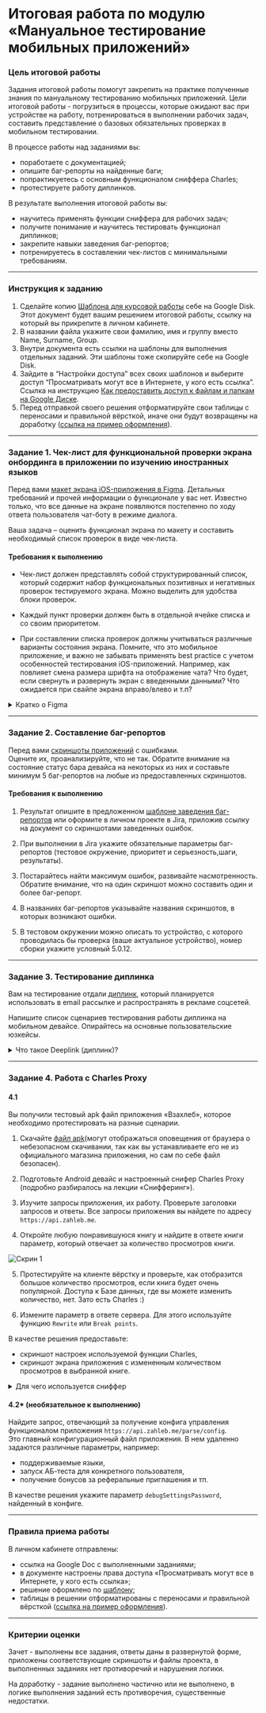 # Итоговая работа по модулю «Мануальное тестирование мобильных приложений»


### Цель итоговой работы

Задания итоговой работы помогут закрепить на практике полученные знания по мануальному тестированию мобильных приложений. Цели итоговой работы - погрузиться в процессы, которые ожидают вас при устройстве на работу, потренироваться в выполнении рабочих задач, составить представление о базовых обязательных проверках в мобильном тестировании.

В процессе работы над заданиями вы:

- поработаете с документацией;
- опишите баг-репорты на найденные баги;
- попрактикуетесь с основным функционалом сниффера Charles;
- протестируете работу диплинков.

В результате выполнения итоговой работы вы:

- научитесь применять функции сниффера для рабочих задач;
- получите понимание и научитесь тестировать функционал диплинков;
- закрепите навыки заведения  баг-репортов;
- потренируетесь в составлении чек-листов c минимальными требованиям.


------

### Инструкция к заданию

1. Сделайте копию [Шаблона для курсовой работы](https://docs.google.com/spreadsheets/d/1vIHf6BRNgzx8u6qllAeqV-3GXQU0DECmyZigmtx_FQY/edit#gid=0) себе на Google Disk. Этот документ будет вашим решением итоговой работы, ссылку на который вы прикрепите в личном кабинете.
3. В названии файла укажите свои фамилию, имя и группу вместо Name, Surname, Group.
4. Внутри документа есть ссылки на шаблоны для выполнения отдельных заданий. Эти шаблоны тоже скопируйте себе на Google Disk.
5. Зайдите в “Настройки доступа” всех своих шаблонов и выберите доступ “Просматривать могут все в Интернете, у кого есть ссылка”.  Ссылка на инструкцию [Как предоставить доступ к файлам и папкам на Google Диске](https://support.google.com/docs/answer/2494822?hl=ru&co=GENIE.Platform%3DDesktop).
6. Перед отправкой своего решения отформатируйте свои таблицы с переносами и правильной вёрсткой, иначе они будут возвращены на доработку ([ссылка на пример оформления](https://docs.google.com/document/d/1tJ_qzdzo1tofD8L3Eo3MQe8VLaOgEGn_2fbN7IqR_5s/edit)).
   


------


### Задание 1. Чек-лист для функциональной проверки экрана онбординга в приложении по изучению иностранных языков


Перед вами [макет экрана iOS-приложения в Figma](https://www.figma.com/file/P91pWCXiUw1vzXdHHVzQ6i/Untitled?type=design&node-id=0-1&mode=design).  Детальных требований и прочей информации о функционале у вас нет.  Известно только, что все данные на экране появляются постепенно по ходу ответа пользователя чат-боту в режиме диалога. 

Ваша задача – оценить функционал экрана по макету и составить необходимый список проверок в виде чек-листа. 

#### Требования к выполнению

- Чек-лист должен представлять собой структурированный список, который содержит набор функциональных позитивных и негативных проверок тестируемого экрана. Можно выделить для удобства блоки проверок. 

- Каждый пункт проверки  должен быть в отдельной ячейке списка и со своим приоритетом. 

- При составлении списка проверок должны учитываться различные варианты состояния экрана.  Помните, что это мобильное приложение, и важно не забывать применять best practice с учетом особенностей тестирования iOS-приложений. Например, как повлияет смена размера шрифта на отображение чата? Что будет, если свернуть и развернуть экран с введенными данными? Что ожидается при свайпе экрана вправо/влево и т.п?

<details close>
  <summary> Кратко о Figma </summary>

Это инструмент для дизайна интерфейсов и прототипирования, который стал очень популярным среди дизайнеров и бизнес-аналитиков, разработки.  Функционал Figma позволяет создавать и редактировать макеты пользовательских интерфейсов, работать с векторами, прототипировать и делиться проектами с командой. 

Легкая интеграция с процессами разработки дает возможность экспорта макетов в различные форматы, что позволяет легко совмещать дизайн с разработкой под разные платформы.
Коллаборация в реальном времени  позволяет работать одновременно с членами команды, видеть изменения в режиме реального времени и оставлять комментарии. Все файлы макетов сохраняются в облаке, что обеспечивает доступ к проектам из любой точки мира и на любом устройстве.

 
</details>


------

### Задание 2. Составление баг-репортов

Перед вами  [скриншоты приложений](https://drive.google.com/drive/u/1/folders/19g7M-dr0rjYaBWZx409g3xMbpfMm__8j) с ошибками.   
Оцените их,  проанализируйте, что не так. Обратите внимание на состояние статус бара девайса на некоторых из них  и составьте минимум 5 баг-репортов на любые из предоставленных скриншотов.



#### Требования к выполнению

1. Результат опишите в предложенном [шаблоне заведения баг-репортов](https://docs.google.com/spreadsheets/d/1pog6M08wbhM-OzdWgQGDP14tn7ZVjEMLHq2bQTwEV2g/edit#gid=0) или оформите в личном проекте в Jira, приложив ссылку на документ со скриншотами заведенных ошибок.

2. При выполнении в Jira укажите обязательные параметры баг-репортов (тестовое окружение, приоритет и серьезность,шаги, результаты).

3. Постарайтесь найти максимум ошибок, развивайте насмотренность. Обратите внимание, что на один скриншот можно составить один и более баг-репорт. 

4. В названиях баг-репортов указывайте названия скриншотов, в которых возникают ошибки.

5. В тестовом окружении  можно описать то устройство, с которого проводилась бы проверка (ваше актуальное устройство), номер сборки укажите условный 5.0.12.

-----


### Задание 3. Тестирование диплинка

Вам на тестирование отдали [диплинк](https://inlnk.ru/golGMO), который планируется использовать в email рассылке и распространять в рекламе соцсетей.

Напишите список сценариев тестирования работы диплинка на мобильном девайсе. Опирайтесь на основные пользовательские юзкейсы.  


<details close>
  <summary> Что такое Deeplink (диплинк)? </summary>
Deeplink (или диплинк) — это гиперссылка, которая перенаправляет пользователя в конкретный раздел приложения или сайта. Данная функция сокращает количество промежуточных действий пользователя и помогает ему попасть на нужную страницу за минимальное количество кликов. Ссылка должна вести себя по-разному для пользователей, у которых приложение уже установлено, и для пользователей, у которых оно еще не установлено.

Как чаще всего используются диплинки:

1. Рекламные кампании для привлечения новых пользователей и отслеживание, откуда идет трафик установок приложения.
2. Перевод пользователей с веб-лендингов  в мобильные приложения.
3. Перенаправление из электронных писем,сообщений в мессенджерах в приложение на нужный раздел, товар, оффер.
   
</details>

-----

### Задание 4. Работа с Charles Proxy

#### 4.1

Вы получили  тестовый apk файл приложения «Взахлеб», которое необходимо протестировать на разные сценарии. 

1. Скачайте [файл apk](https://drive.google.com/drive/u/1/folders/1Sa_Iy5ytsLuM73tTn5UkZZkhlZ-TleCX)(могут отображаться оповещения от браузера о небезопасном скачивании, так как вы устанавливаете его не из официального магазина приложения, но сам по себе файл безопасен).

2. Подготовьте Android девайс и настроенный снифер Charles Proxy (подробно разбиралось на лекции «Cнифферинг»). 

3. Изучите запросы приложения, их работу. Проверьте заголовки запросов и ответы.
Все запросы приложения вы найдете по адресу `https://api.zahleb.me`.  

4. Откройте любую понравившуюся книгу и найдите в ответе книги параметр, который отвечает за количество просмотров книги.

![Скрин 1](https://github.com/netology-code/smqa-diplom/assets/77622076/079bd2d4-b54c-445f-883f-4eefd1b0f5fb)

5. Протестируйте на клиенте вёрстку и проверьте, как отобразится большое количество просмотров, если книга будет очень популярной. Доступа к  Базе данных, где вы можете изменить количество, нет. Зато есть Charles :) 

6. Измените параметр в ответе сервера. Для этого используйте функцию `Rewrite` или `Break points`. 

В качестве решения предоставьте:
- скриншот настроек используемой функции Charles,
- скриншот экрана приложения с измененным количеством просмотров в выбранной книге. 

<details close>
  <summary> Для чего используется сниффер </summary>
   
В мобильном тестировании сниффер используется на постоянной основе. Возможность просмотра трафика с  устройств значительно облегчает работу тестировщика клиент-серверных мобильных приложений.

Несколько примеров рядовых рабочих задач, где вам всегда пригодится сниффер:
- достать токен авторизации с мобильного устройства,  
- посмотреть код ответа запроса,  
- получить тело ответа, при каком-то действии на мобильном устройстве,  
- выбрать запрос, поменять  символ в  токене авторизации и проверить, будет ли ошибка 401, 
- вызвать ошибку тайм-аута на экране,
- выбрать запрос, поменять ему метод POST на PUT и проверить, будет ли ошибка 405,
- заменить url.   

</details>

#### 4.2* (необязательное к выполнению)

Найдите запрос, отвечающий за получение конфига управления функционалом приложения `https://api.zahleb.me/parse/config`.    
Это главный конфигурационный файл приложения. В нем удаленно задаются различные  параметры, например:
- поддерживаемые языки,   
- запуск АБ-теста для конкретного пользователя,
- получение бонусов за реферальные приглашения и тп.
  
В качестве решения укажите параметр  `debugSettingsPassword`, найденный в конфиге.


-----

### Правила приема работы

В личном кабинете отправлены:

- ссылка на Google Doc с выполненными заданиями;
- в документе настроены права доступа «Просматривать могут все в Интернете, у кого есть ссылка»;
- решение оформлено по [шаблону](https://docs.google.com/spreadsheets/d/1vIHf6BRNgzx8u6qllAeqV-3GXQU0DECmyZigmtx_FQY/edit#gid=0);
- таблицы в решении отформатированы с переносами и правильной вёрсткой ([ссылка на пример оформления](https://docs.google.com/document/d/1tJ_qzdzo1tofD8L3Eo3MQe8VLaOgEGn_2fbN7IqR_5s/edit)).
   
------

### Критерии оценки

Зачет - выполнены все задания, ответы даны в развернутой форме, приложены соответствующие скриншоты и файлы проекта, в выполненных заданиях нет противоречий и нарушения логики.

На доработку - задание выполнено частично или не выполнено, в логике выполнения заданий есть противоречия, существенные недостатки.

